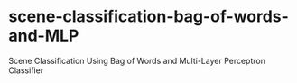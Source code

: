 # scene-classification-bag-of-words-and-MLP
Scene Classification Using Bag of Words and Multi-Layer Perceptron Classifier
